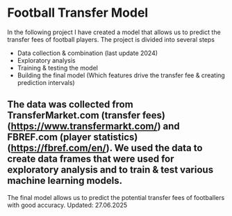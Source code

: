 # Football Transfer Model
In the following project I have created a model that allows us to predict the transfer fees of football players. The project is divided into several steps
- Data collection & combination (last update 2024)
- Exploratory analysis
- Training & testing the model
- Building the final model (Which features drive the transfer fee & creating prediction intervals)

The data was collected from TransferMarket.com (transfer fees) (https://www.transfermarkt.com/) and FBREF.com (player statistics) (https://fbref.com/en/). We used the data to create data frames that were used for exploratory analysis and to train & test various machine learning models.
- 

The final model allows us to predict the potential transfer fees of footballers with good accuracy.
Updated: 27.06.2025
